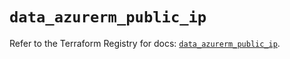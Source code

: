 # `data_azurerm_public_ip`

Refer to the Terraform Registry for docs: [`data_azurerm_public_ip`](https://registry.terraform.io/providers/hashicorp/azurerm/3.98.0/docs/data-sources/public_ip).
